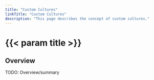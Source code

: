 ```yaml
---
title: "Custom Cultures"
linkTitle: "Custom Cultures"
description: "This page describes the concept of custom cultures."
---
```


# {{< param title >}}

## Overview

TODO: Overview/summary
